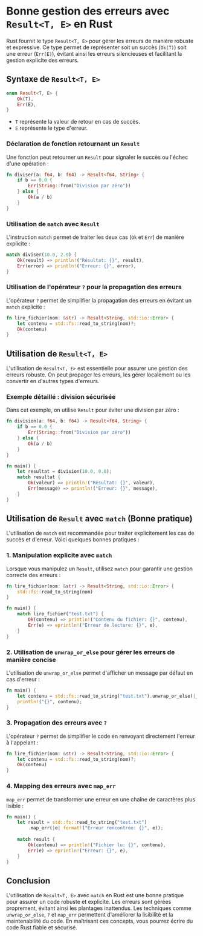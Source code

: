 # Bonne gestion des erreurs avec `Result<T, E>` en Rust

Rust fournit le type `Result<T, E>` pour gérer les erreurs de manière robuste et expressive. Ce type permet de représenter soit un succès (`Ok(T)`) soit une erreur (`Err(E)`), évitant ainsi les erreurs silencieuses et facilitant la gestion explicite des erreurs.

## Syntaxe de `Result<T, E>`

```rust
enum Result<T, E> {
    Ok(T),
    Err(E),
}
```

- `T` représente la valeur de retour en cas de succès.
- `E` représente le type d'erreur.

### Déclaration de fonction retournant un `Result`

Une fonction peut retourner un `Result` pour signaler le succès ou l'échec d'une opération :

```rust
fn diviser(a: f64, b: f64) -> Result<f64, String> {
    if b == 0.0 {
        Err(String::from("Division par zéro"))
    } else {
        Ok(a / b)
    }
}
```

### Utilisation de `match` avec `Result`

L'instruction `match` permet de traiter les deux cas (`Ok` et `Err`) de manière explicite :

```rust
match diviser(10.0, 2.0) {
    Ok(result) => println!("Résultat: {}", result),
    Err(error) => println!("Erreur: {}", error),
}
```

### Utilisation de l'opérateur `?` pour la propagation des erreurs

L'opérateur `?` permet de simplifier la propagation des erreurs en évitant un `match` explicite :

```rust
fn lire_fichier(nom: &str) -> Result<String, std::io::Error> {
    let contenu = std::fs::read_to_string(nom)?;
    Ok(contenu)
}
```

## Utilisation de `Result<T, E>`

L'utilisation de `Result<T, E>` est essentielle pour assurer une gestion des erreurs robuste. On peut propager les erreurs, les gérer localement ou les convertir en d'autres types d'erreurs.

### Exemple détaillé : division sécurisée

Dans cet exemple, on utilise `Result` pour éviter une division par zéro :

```rust
fn division(a: f64, b: f64) -> Result<f64, String> {
    if b == 0.0 {
        Err(String::from("Division par zéro"))
    } else {
        Ok(a / b)
    }
}

fn main() {
    let resultat = division(10.0, 0.0);
    match resultat {
        Ok(valeur) => println!("Résultat: {}", valeur),
        Err(message) => println!("Erreur: {}", message),
    }
}
```

## Utilisation de `Result` avec `match` (Bonne pratique)

L'utilisation de `match` est recommandée pour traiter explicitement les cas de succès et d'erreur. Voici quelques bonnes pratiques :

### 1. Manipulation explicite avec `match`

Lorsque vous manipulez un `Result`, utilisez `match` pour garantir une gestion correcte des erreurs :

```rust
fn lire_fichier(nom: &str) -> Result<String, std::io::Error> {
    std::fs::read_to_string(nom)
}

fn main() {
    match lire_fichier("test.txt") {
        Ok(contenu) => println!("Contenu du fichier: {}", contenu),
        Err(e) => eprintln!("Erreur de lecture: {}", e),
    }
}
```

### 2. Utilisation de `unwrap_or_else` pour gérer les erreurs de manière concise

L'utilisation de `unwrap_or_else` permet d'afficher un message par défaut en cas d'erreur :

```rust
fn main() {
    let contenu = std::fs::read_to_string("test.txt").unwrap_or_else(|_| "Fichier introuvable".to_string());
    println!("{}", contenu);
}
```

### 3. Propagation des erreurs avec `?`

L'opérateur `?` permet de simplifier le code en renvoyant directement l'erreur à l'appelant :

```rust
fn lire_fichier(nom: &str) -> Result<String, std::io::Error> {
    let contenu = std::fs::read_to_string(nom)?;
    Ok(contenu)
}
```

### 4. Mapping des erreurs avec `map_err`

`map_err` permet de transformer une erreur en une chaîne de caractères plus lisible :

```rust
fn main() {
    let result = std::fs::read_to_string("test.txt")
        .map_err(|e| format!("Erreur rencontrée: {}", e));
    
    match result {
        Ok(contenu) => println!("Fichier lu: {}", contenu),
        Err(e) => eprintln!("Erreur: {}", e),
    }
}
```

## Conclusion

L'utilisation de `Result<T, E>` avec `match` en Rust est une bonne pratique pour assurer un code robuste et explicite. Les erreurs sont gérées proprement, évitant ainsi les plantages inattendus. Les techniques comme `unwrap_or_else`, `?` et `map_err` permettent d'améliorer la lisibilité et la maintenabilité du code. En maîtrisant ces concepts, vous pourrez écrire du code Rust fiable et sécurisé.
